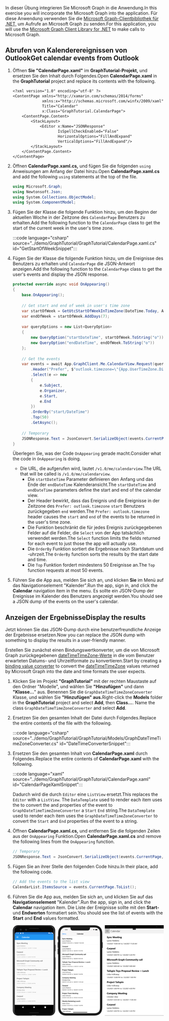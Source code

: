<!-- markdownlint-disable MD002 MD041 -->

<span data-ttu-id="99698-101">In dieser Übung integrieren Sie Microsoft Graph in die Anwendung.</span><span class="sxs-lookup"><span data-stu-id="99698-101">In this exercise you will incorporate the Microsoft Graph into the application.</span></span> <span data-ttu-id="99698-102">Für diese Anwendung verwenden Sie die [Microsoft Graph-Clientbibliothek für .NET,](https://github.com/microsoftgraph/msgraph-sdk-dotnet) um Aufrufe an Microsoft Graph zu senden.</span><span class="sxs-lookup"><span data-stu-id="99698-102">For this application, you will use the [Microsoft Graph Client Library for .NET](https://github.com/microsoftgraph/msgraph-sdk-dotnet) to make calls to Microsoft Graph.</span></span>

## <a name="get-calendar-events-from-outlook"></a><span data-ttu-id="99698-103">Abrufen von Kalenderereignissen von Outlook</span><span class="sxs-lookup"><span data-stu-id="99698-103">Get calendar events from Outlook</span></span>

1. <span data-ttu-id="99698-104">Öffnen **Sie "CalendarPage.xaml"** im **GraphTutorial-Projekt,** und ersetzen Sie den Inhalt durch Folgendes.</span><span class="sxs-lookup"><span data-stu-id="99698-104">Open **CalendarPage.xaml** in the **GraphTutorial** project and replace its contents with the following.</span></span>

    ```xaml
    <?xml version="1.0" encoding="utf-8" ?>
    <ContentPage xmlns="http://xamarin.com/schemas/2014/forms"
                 xmlns:x="http://schemas.microsoft.com/winfx/2009/xaml"
                 Title="Calendar"
                 x:Class="GraphTutorial.CalendarPage">
        <ContentPage.Content>
            <StackLayout>
                <Editor x:Name="JSONResponse"
                        IsSpellCheckEnabled="False"
                        HorizontalOptions="FillAndExpand"
                        VerticalOptions="FillAndExpand"/>
            </StackLayout>
        </ContentPage.Content>
    </ContentPage>
    ```

1. <span data-ttu-id="99698-105">Öffnen **CalendarPage.xaml.cs,** und fügen Sie die folgenden `using` Anweisungen am Anfang der Datei hinzu.</span><span class="sxs-lookup"><span data-stu-id="99698-105">Open **CalendarPage.xaml.cs** and add the following `using` statements at the top of the file.</span></span>

    ```csharp
    using Microsoft.Graph;
    using Newtonsoft.Json;
    using System.Collections.ObjectModel;
    using System.ComponentModel;
    ```

1. <span data-ttu-id="99698-106">Fügen Sie der Klasse die folgende Funktion hinzu, um den Beginn der aktuellen Woche in der Zeitzone des `CalendarPage` Benutzers zu erhalten.</span><span class="sxs-lookup"><span data-stu-id="99698-106">Add the following function to the `CalendarPage` class to get the start of the current week in the user's time zone.</span></span>

    :::code language="csharp" source="../demo/GraphTutorial/GraphTutorial/CalendarPage.xaml.cs" id="GetStartOfWeekSnippet":::

1. <span data-ttu-id="99698-107">Fügen Sie der Klasse die folgende Funktion hinzu, um die Ereignisse des Benutzers zu erhalten und `CalendarPage` die JSON-Antwort anzeigen.</span><span class="sxs-lookup"><span data-stu-id="99698-107">Add the following function to the `CalendarPage` class to get the user's events and display the JSON response.</span></span>

    ```csharp
    protected override async void OnAppearing()
    {
        base.OnAppearing();

        // Get start and end of week in user's time zone
        var startOfWeek = GetUtcStartOfWeekInTimeZone(DateTime.Today, App.UserTimeZone);
        var endOfWeek = startOfWeek.AddDays(7);

        var queryOptions = new List<QueryOption>
        {
            new QueryOption("startDateTime", startOfWeek.ToString("o")),
            new QueryOption("endDateTime", endOfWeek.ToString("o"))
        };

        // Get the events
        var events = await App.GraphClient.Me.CalendarView.Request(queryOptions)
            .Header("Prefer", $"outlook.timezone=\"{App.UserTimeZone.DisplayName}\"")
            .Select(e => new
            {
                e.Subject,
                e.Organizer,
                e.Start,
                e.End
            })
            .OrderBy("start/DateTime")
            .Top(50)
            .GetAsync();

        // Temporary
        JSONResponse.Text = JsonConvert.SerializeObject(events.CurrentPage, Formatting.Indented);
    }
    ```

    <span data-ttu-id="99698-108">Überlegen Sie, was der Code `OnAppearing` gerade macht.</span><span class="sxs-lookup"><span data-stu-id="99698-108">Consider what the code in `OnAppearing` is doing.</span></span>

    - <span data-ttu-id="99698-109">Die URL, die aufgerufen wird, lautet `/v1.0/me/calendarview`.</span><span class="sxs-lookup"><span data-stu-id="99698-109">The URL that will be called is `/v1.0/me/calendarview`.</span></span>
        - <span data-ttu-id="99698-110">Die `startDateTime` Parameter definieren den Anfang und das Ende der `endDateTime` Kalenderansicht.</span><span class="sxs-lookup"><span data-stu-id="99698-110">The `startDateTime` and `endDateTime` parameters define the start and end of the calendar view.</span></span>
        - <span data-ttu-id="99698-111">Der Header bewirkt, dass das Ereignis und die Ereignisse in der Zeitzone des `Prefer: outlook.timezone` `start` Benutzers zurückgegeben `end` werden.</span><span class="sxs-lookup"><span data-stu-id="99698-111">The `Prefer: outlook.timezone` header causes the `start` and `end` of the events to be returned in the user's time zone.</span></span>
        - <span data-ttu-id="99698-112">Die Funktion beschränkt die für jedes Ereignis zurückgegebenen Felder auf die Felder, die `Select` von der App tatsächlich verwendet werden.</span><span class="sxs-lookup"><span data-stu-id="99698-112">The `Select` function limits the fields returned for each event to just those the app will actually use.</span></span>
        - <span data-ttu-id="99698-113">Die `OrderBy` Funktion sortiert die Ergebnisse nach Startdatum und -uhrzeit.</span><span class="sxs-lookup"><span data-stu-id="99698-113">The `OrderBy` function sorts the results by the start date and time.</span></span>
        - <span data-ttu-id="99698-114">Die `Top` Funktion fordert mindestens 50 Ereignisse an.</span><span class="sxs-lookup"><span data-stu-id="99698-114">The `Top` function requests at most 50 events.</span></span>

1. <span data-ttu-id="99698-115">Führen Sie die App aus, melden Sie sich an, und klicken **Sie** im Menü auf das Navigationselement "Kalender".</span><span class="sxs-lookup"><span data-stu-id="99698-115">Run the app, sign in, and click the **Calendar** navigation item in the menu.</span></span> <span data-ttu-id="99698-116">Es sollte ein JSON-Dump der Ereignisse im Kalender des Benutzers angezeigt werden.</span><span class="sxs-lookup"><span data-stu-id="99698-116">You should see a JSON dump of the events on the user's calendar.</span></span>

## <a name="display-the-results"></a><span data-ttu-id="99698-117">Anzeigen der Ergebnisse</span><span class="sxs-lookup"><span data-stu-id="99698-117">Display the results</span></span>

<span data-ttu-id="99698-118">Jetzt können Sie das JSON-Dump durch eine benutzerfreundliche Anzeige der Ergebnisse ersetzen.</span><span class="sxs-lookup"><span data-stu-id="99698-118">Now you can replace the JSON dump with something to display the results in a user-friendly manner.</span></span>

<span data-ttu-id="99698-119">Erstellen Sie [](/xamarin/xamarin-forms/xaml/xaml-basics/data-binding-basics#binding-value-converters) zunächst einen Bindungswertkonverter, um die von Microsoft Graph zurückgegebenen [dateTimeTimeZone-Werte](/graph/api/resources/datetimetimezone?view=graph-rest-1.0) in die vom Benutzer erwarteten Datums- und Uhrzeitformate zu konvertieren.</span><span class="sxs-lookup"><span data-stu-id="99698-119">Start by creating a [binding value converter](/xamarin/xamarin-forms/xaml/xaml-basics/data-binding-basics#binding-value-converters) to convert the [dateTimeTimeZone](/graph/api/resources/datetimetimezone?view=graph-rest-1.0) values returned by Microsoft Graph into the date and time formats the user expects.</span></span>

1. <span data-ttu-id="99698-120">Klicken Sie im Projekt **"GraphTutorial"** mit der rechten Maustaste auf den Ordner "Modelle", und wählen Sie **"Hinzufügen"** und dann **"Klasse...**" aus.  Benennen Sie die `GraphDateTimeTimeZoneConverter` Klasse, und wählen Sie **"Hinzufügen" aus.**</span><span class="sxs-lookup"><span data-stu-id="99698-120">Right-click the **Models** folder in the **GraphTutorial** project and select **Add**, then **Class...**. Name the class `GraphDateTimeTimeZoneConverter` and select **Add**.</span></span>

1. <span data-ttu-id="99698-121">Ersetzen Sie den gesamten Inhalt der Datei durch Folgendes.</span><span class="sxs-lookup"><span data-stu-id="99698-121">Replace the entire contents of the file with the following.</span></span>

    :::code language="csharp" source="../demo/GraphTutorial/GraphTutorial/Models/GraphDateTimeTimeZoneConverter.cs" id="DateTimeConverterSnippet":::

1. <span data-ttu-id="99698-122">Ersetzen Sie den gesamten Inhalt von **CalendarPage.xaml** durch Folgendes.</span><span class="sxs-lookup"><span data-stu-id="99698-122">Replace the entire contents of **CalendarPage.xaml** with the following.</span></span>

    :::code language="xaml" source="../demo/GraphTutorial/GraphTutorial/CalendarPage.xaml" id="CalendarPageXamlSnippet":::

    <span data-ttu-id="99698-123">Dadurch wird die durch `Editor` eine `ListView` ersetzt.</span><span class="sxs-lookup"><span data-stu-id="99698-123">This replaces the `Editor` with a `ListView`.</span></span> <span data-ttu-id="99698-124">The `DataTemplate` used to render each item uses the to convert the and properties of the event to `GraphDateTimeTimeZoneConverter` a `Start` `End` string.</span><span class="sxs-lookup"><span data-stu-id="99698-124">The `DataTemplate` used to render each item uses the `GraphDateTimeTimeZoneConverter` to convert the `Start` and `End` properties of the event to a string.</span></span>

1. <span data-ttu-id="99698-125">Öffnen **CalendarPage.xaml.cs,** und entfernen Sie die folgenden Zeilen aus der `OnAppearing` Funktion.</span><span class="sxs-lookup"><span data-stu-id="99698-125">Open **CalendarPage.xaml.cs** and remove the following lines from the `OnAppearing` function.</span></span>

    ```csharp
    // Temporary
    JSONResponse.Text = JsonConvert.SerializeObject(events.CurrentPage, Formatting.Indented);
    ```

1. <span data-ttu-id="99698-126">Fügen Sie an ihrer Stelle den folgenden Code hinzu.</span><span class="sxs-lookup"><span data-stu-id="99698-126">In their place, add the following code.</span></span>

    ```csharp
    // Add the events to the list view
    CalendarList.ItemsSource = events.CurrentPage.ToList();
    ```

1. <span data-ttu-id="99698-127">Führen Sie die App aus, melden Sie sich an, und klicken Sie auf das **Navigationselement** "Kalender".</span><span class="sxs-lookup"><span data-stu-id="99698-127">Run the app, sign in, and click the **Calendar** navigation item.</span></span> <span data-ttu-id="99698-128">Die Liste der Ereignisse sollte mit den **Start-** und **Endwerten** formatiert sein.</span><span class="sxs-lookup"><span data-stu-id="99698-128">You should see the list of events with the **Start** and **End** values formatted.</span></span>

    ![Ein Screenshot der Tabelle mit Ereignissen](./images/calendar-page.png)
